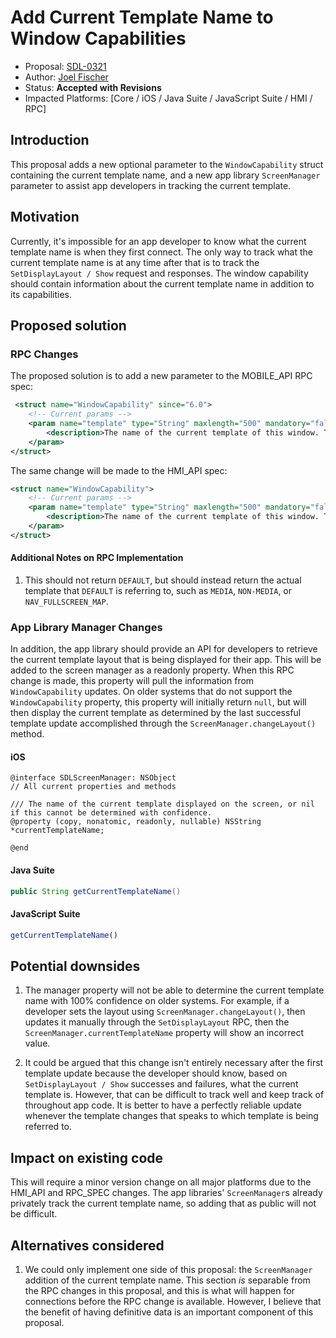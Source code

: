 # Add Current Template Name to Window Capabilities

* Proposal: [SDL-0321](0321-window-capabilities-template-name.md)
* Author: [Joel Fischer](https://github.com/joeljfischer)
* Status: **Accepted with Revisions**
* Impacted Platforms: [Core / iOS / Java Suite / JavaScript Suite / HMI / RPC]

## Introduction
This proposal adds a new optional parameter to the `WindowCapability` struct containing the current template name, and a new app library `ScreenManager` parameter to assist app developers in tracking the current template.

## Motivation
Currently, it's impossible for an app developer to know what the current template name is when they first connect. The only way to track what the current template name is at any time after that is to track the `SetDisplayLayout / Show` request and responses. The window capability should contain information about the current template name in addition to its capabilities.

## Proposed solution

### RPC Changes
The proposed solution is to add a new parameter to the MOBILE_API RPC spec:

```xml
 <struct name="WindowCapability" since="6.0">
    <!-- Current params -->
    <param name="template" type="String" maxlength="500" mandatory="false">
        <description>The name of the current template of this window. The other parameters describe the capabilities of this template layout.</description>
    </param>
</struct>
```

The same change will be made to the HMI_API spec:

```xml
<struct name="WindowCapability">
    <!-- Current params -->
    <param name="template" type="String" maxlength="500" mandatory="false">
        <description>The name of the current template of this window. The other parameters describe the capabilities of this template layout.</description>
    </param>
</struct>
```

#### Additional Notes on RPC Implementation
1. This should not return `DEFAULT`, but should instead return the actual template that `DEFAULT` is referring to, such as `MEDIA`, `NON-MEDIA`, or `NAV_FULLSCREEN_MAP`.

### App Library Manager Changes
In addition, the app library should provide an API for developers to retrieve the current template layout that is being displayed for their app. This will be added to the screen manager as a readonly property. When this RPC change is made, this property will pull the information from `WindowCapability` updates. On older systems that do not support the `WindowCapability` property, this property will initially return `null`, but will then display the current template as determined by the last successful template update accomplished through the `ScreenManager.changeLayout()` method.

#### iOS
```objc
@interface SDLScreenManager: NSObject
// All current properties and methods

/// The name of the current template displayed on the screen, or nil if this cannot be determined with confidence.
@property (copy, nonatomic, readonly, nullable) NSString *currentTemplateName;

@end
```

#### Java Suite
```java
public String getCurrentTemplateName()
```

#### JavaScript Suite
```js
getCurrentTemplateName()
```

## Potential downsides
1. The manager property will not be able to determine the current template name with 100% confidence on older systems. For example, if a developer sets the layout using `ScreenManager.changeLayout()`, then updates it manually through the `SetDisplayLayout` RPC, then the `ScreenManager.currentTemplateName` property will show an incorrect value.

2. It could be argued that this change isn't entirely necessary after the first template update because the developer should know, based on `SetDisplayLayout / Show` successes and failures, what the current template is. However, that can be difficult to track well and keep track of throughout app code. It is better to have a perfectly reliable update whenever the template changes that speaks to which template is being referred to.

## Impact on existing code
This will require a minor version change on all major platforms due to the HMI_API and RPC_SPEC changes. The app libraries' `ScreenManager`s already privately track the current template name, so adding that as public will not be difficult.

## Alternatives considered
1. We could only implement one side of this proposal: the `ScreenManager` addition of the current template name. This section *is* separable from the RPC changes in this proposal, and this is what will happen for connections before the RPC change is available. However, I believe that the benefit of having definitive data is an important component of this proposal.

